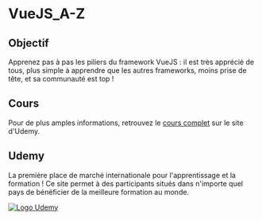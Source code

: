 # VueJS_A-Z

## Objectif

Apprenez pas à pas les piliers du framework VueJS : il est très apprécié de tous, plus simple à apprendre que les autres frameworks, moins prise de tête, et sa communauté est top !

## Cours

Pour de plus amples informations, retrouvez le [cours complet](https://www.udemy.com/course/vuejs-de-a-a-z/ "Vue.js de A à Z") sur le site d'Udemy.

## Udemy

La première place de marché internationale pour l'apprentissage et la formation ! Ce site permet à des participants situés dans n'importe quel pays de bénéficier de la meilleure formation au monde.

[![Logo Udemy](https://s.udemycdn.com/meta/default-meta-image-v2.png "Udemy")](https://www.udemy.com/)
